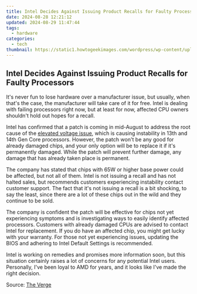 ```yaml
---
title: Intel Decides Against Issuing Product Recalls for Faulty Processors
date: 2024-08-28 12:21:12
updated: 2024-08-29 11:47:44
tags:
  - hardware
categories:
  - tech
thumbnail: https://static1.howtogeekimages.com/wordpress/wp-content/uploads/2024/04/53366612939_4a328f5233_o.jpg
---
```


## Intel Decides Against Issuing Product Recalls for Faulty Processors

It's never fun to lose hardware over a manufacturer issue, but usually, when that's the case, the manufacturer will take care of it for free. Intel is dealing with failing processors right now, but at least for now, affected CPU owners shouldn't hold out hopes for a recall.

 Intel has confirmed that a patch is coming in mid-August to address the root cause of the [elevated voltage issue](https://data-wizards.techidaily.com/top-10-video-restoration-tools-compatible-with-windows-and-macos/), which is causing instability in 13th and 14th Gen Core processors. However, the patch won't be any good for already damaged chips, and your only option will be to replace it if it's permanently damaged. While the patch will prevent further damage, any damage that has already taken place is permanent.

 The company has stated that chips with 65W or higher base power could be affected, but not all of them. Intel is not issuing a recall and has not halted sales, but recommends customers experiencing instability contact customer support. The fact that it's not issuing a recall is a bit shocking, to say the least, since there are a lot of these chips out in the wild and they continue to be sold.

 The company is confident the patch will be effective for chips not yet experiencing symptoms and is investigating ways to easily identify affected processors. Customers with already damaged CPUs are advised to contact Intel for replacement. If you do have an affected chip, you might get lucky with your warranty. For those not yet experiencing issues, updating the BIOS and adhering to Intel Default Settings is recommended.

 Intel is working on remedies and promises more information soon, but this situation certainly raises a lot of concerns for any potential Intel users. Personally, I've been loyal to AMD for years, and it looks like I've made the right decision.

 Source: [The Verge](https://www.theverge.com/2024/7/26/24206529/intel-13th-14th-gen-crashing-instability-cpu-voltage-q-a)

<ins class="adsbygoogle"
     style="display:block"
     data-ad-format="autorelaxed"
     data-ad-client="ca-pub-7571918770474297"
     data-ad-slot="1223367746"></ins>



<ins class="adsbygoogle"
     style="display:block"
     data-ad-client="ca-pub-7571918770474297"
     data-ad-slot="8358498916"
     data-ad-format="auto"
     data-full-width-responsive="true"></ins>
